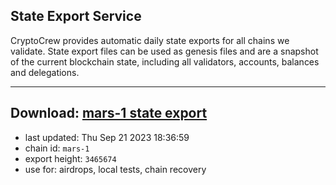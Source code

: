 ## State Export Service
CryptoCrew provides automatic daily state exports for all chains we validate. State export files can be used as genesis files and are a snapshot of the current blockchain state, including all validators, accounts, balances and delegations.

---
**Download: [mars-1 state export](https://dl.ccvalidators.com/SERVICE/mars/mars-1_export_3465674.json)**
---

- last updated: Thu Sep 21 2023 18:36:59
- chain id: `mars-1`
- export height: `3465674`
- use for: airdrops, local tests, chain recovery
